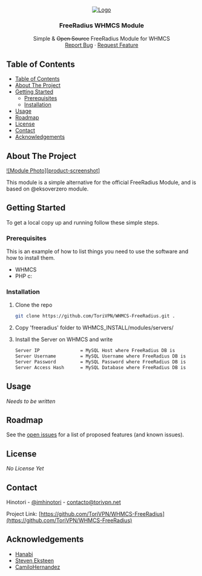 <br />
<p align="center">
  <a href="https://github.com/ToriVPN/WHMCS-FreeRadius">
    <img src="https://hinotori.moe/ToriVPN/Github_WHMCSModule.png" alt="Logo">
  </a>

  <h3 align="center">FreeRadius WHMCS Module</h3>

  <p align="center">
    Simple & <strike>Open Source</strike> FreeRadius Module for WHMCS
    <br />
    <a href="https://github.com/ToriVPN/WHMCS-FreeRadius/issues">Report Bug</a>
    ·
    <a href="https://github.com/ToriVPN/WHMCS-FreeRadius/issues">Request Feature</a>
  </p>
</p>



<!-- TABLE OF CONTENTS -->
## Table of Contents

- [Table of Contents](#table-of-contents)
- [About The Project](#about-the-project)
- [Getting Started](#getting-started)
  - [Prerequisites](#prerequisites)
  - [Installation](#installation)
- [Usage](#usage)
- [Roadmap](#roadmap)
- [License](#license)
- [Contact](#contact)
- [Acknowledgements](#acknowledgements)



<!-- ABOUT THE PROJECT -->
## About The Project

[![Module Photo][product-screenshot]](https://example.com)

This module is a simple alternative for the official FreeRadius Module, and is based on @eksoverzero module.

## Getting Started

To get a local copy up and running follow these simple steps.

### Prerequisites

This is an example of how to list things you need to use the software and how to install them.

* WHMCS
* PHP c:

### Installation

1. Clone the repo

    ```sh
    git clone https://github.com/ToriVPN/WHMCS-FreeRadius.git .
    ```

2. Copy 'freeradius' folder to WHMCS_INSTALL/modules/servers/

3. Install the Server on WHMCS and write

    ```sh
    Server IP               = MySQL Host where FreeRadius DB is
    Server Username         = MySQL Username where FreeRadius DB is
    Server Password         = MySQL Password where FreeRadius DB is
    Server Access Hash      = MySQL Database where FreeRadius DB is
    ```

## Usage

_Needs to be written_

## Roadmap

See the [open issues](https://github.com/ToriVPN/WHMCS-FreeRadius/issues) for a list of proposed features (and known issues).

## License

_No License Yet_

## Contact

Hinotori - [@imhinotori](https://twitter.com/imhinotori) - contacto@torivpn.net

Project Link: [https://github.com/ToriVPN/WHMCS-FreeRadius](https://github.com/ToriVPN/WHMCS-FreeRadius)

## Acknowledgements

* [Hanabi](https://twitter.com/hanabi_42/)
* [Steven Eksteen](https://github.com/eksoverzero)
* [CamiloHernandez](https://github.com/camilohernandez)
